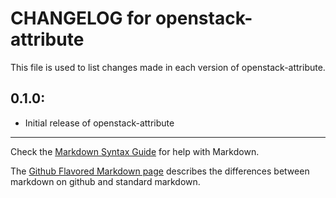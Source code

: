 # CHANGELOG for openstack-attribute

This file is used to list changes made in each version of openstack-attribute.

## 0.1.0:

* Initial release of openstack-attribute

- - - 
Check the [Markdown Syntax Guide](http://daringfireball.net/projects/markdown/syntax) for help with Markdown.

The [Github Flavored Markdown page](http://github.github.com/github-flavored-markdown/) describes the differences between markdown on github and standard markdown.
